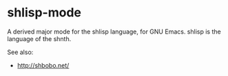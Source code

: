 shlisp-mode
===========
A derived major mode for the shlisp language, for GNU Emacs.  shlisp is the language of the shnth.

See also:

* http://shbobo.net/

